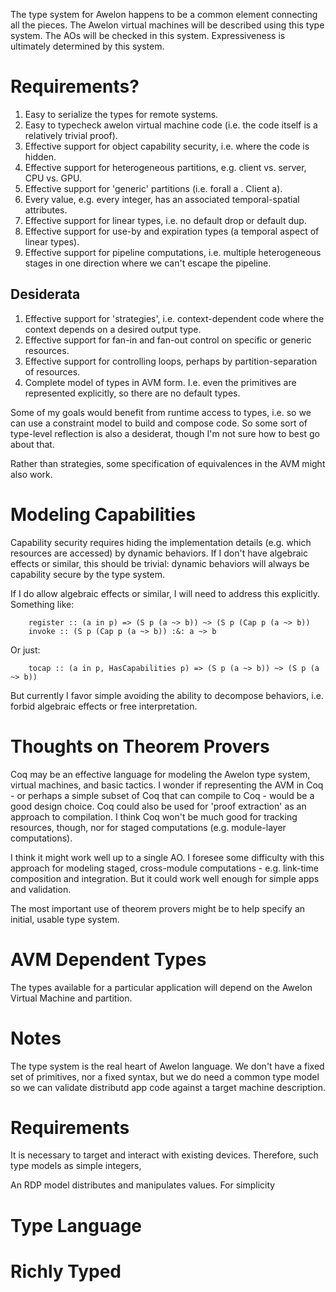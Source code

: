 
The type system for Awelon happens to be a common element connecting all the pieces. The Awelon virtual machines will be described using this type system. The AOs will be checked in this system. Expressiveness is ultimately determined by this system.

Requirements?
=============

1. Easy to serialize the types for remote systems.
2. Easy to typecheck awelon virtual machine code (i.e. the code itself is a relatively trivial proof).
3. Effective support for object capability security, i.e. where the code is hidden.
4. Effective support for heterogeneous partitions, e.g. client vs. server, CPU vs. GPU.
5. Effective support for 'generic' partitions (i.e. forall a . Client a).
6. Every value, e.g. every integer, has an associated temporal-spatial attributes. 
7. Effective support for linear types, i.e. no default drop or default dup.
8. Effective support for use-by and expiration types (a temporal aspect of linear types).
9. Effective support for pipeline computations, i.e. multiple heterogeneous stages in one direction where we can't escape the pipeline. 

Desiderata
----------

1. Effective support for 'strategies', i.e. context-dependent code where the context depends on a desired output type.
2. Effective support for fan-in and fan-out control on specific or generic resources. 
3. Effective support for controlling loops, perhaps by partition-separation of resources. 
4. Complete model of types in AVM form. I.e. even the primitives are represented explicitly, so there are no default types. 

Some of my goals would benefit from runtime access to types, i.e. so we can use a constraint model to build and compose code. So some sort of type-level reflection is also a desiderat, though I'm not sure how to best go about that. 

Rather than strategies, some specification of equivalences in the AVM might also work.


Modeling Capabilities
=====================

Capability security requires hiding the implementation details (e.g. which resources are accessed) by dynamic behaviors. If I don't have algebraic effects or similar, this should be trivial: dynamic behaviors will always be capability secure by the type system. 

If I do allow algebraic effects or similar, I will need to address this explicitly. Something like:

        register :: (a in p) => (S p (a ~> b)) ~> (S p (Cap p (a ~> b))
        invoke :: (S p (Cap p (a ~> b)) :&: a ~> b

Or just:
   
        tocap :: (a in p, HasCapabilities p) => (S p (a ~> b)) ~> (S p (a ~> b))

But currently I favor simple avoiding the ability to decompose behaviors, i.e. forbid algebraic effects or free interpretation. 

Thoughts on Theorem Provers
============================

Coq may be an effective language for modeling the Awelon type system, virtual machines, and basic tactics. I wonder if representing the AVM in Coq - or perhaps a simple subset of Coq that can compile to Coq - would be a good design choice. Coq could also be used for 'proof extraction' as an approach to compilation. I think Coq won't be much good for tracking resources, though, nor for staged computations (e.g. module-layer computations). 

I think it might work well up to a single AO. I foresee some difficulty with this approach for modeling staged, cross-module computations - e.g. link-time composition and integration. But it could work well enough for simple apps and validation. 

The most important use of theorem provers might be to help specify an initial, usable type system.


AVM Dependent Types
===================

The types available for a particular application will depend on the Awelon Virtual Machine and partition. 


Notes
=====

The type system is the real heart of Awelon language. We don't have a fixed set of primitives, nor a fixed syntax, but we do need a common type model so we can validate distributd app code against a target machine description.

Requirements
============

It is necessary to target and interact with existing devices. Therefore, such type models as simple integers, 

An RDP model distributes and manipulates values. For simplicity


Type Language
=============




Richly Typed
============
